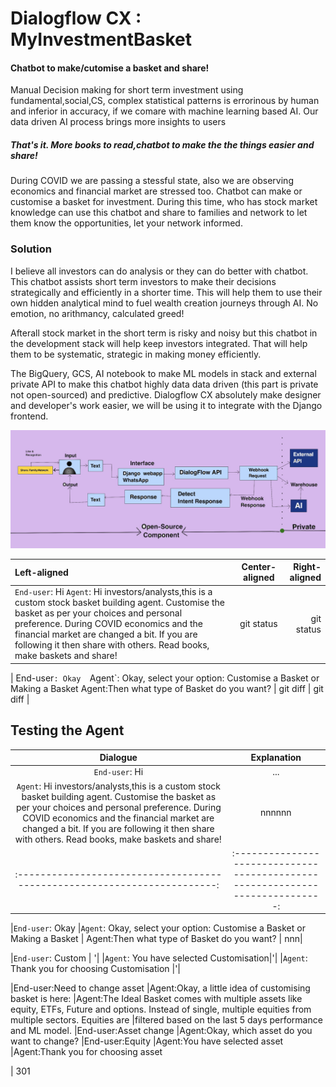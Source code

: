 # Dialogflow CX : MyInvestmentBasket
#### Chatbot to make/cutomise a basket and share!
Manual Decision making for short term investment using fundamental,social,CS, complex statistical patterns is errorinous by human and inferior in accuracy, if we comare with machine learning based AI. Our data driven AI process brings more insights to users

##### That's it. More books to read,chatbot to make the the things easier and share!
During COVID we are passing a stessful state, also we are observing economics and financial market are stressed too. 
Chatbot can make or customise a basket for investment. During this time, who has stock market knowledge can use this chatbot and share to families and network to let them know the opportunities, let your network informed.

### Solution
I believe all investors can do analysis or they can do better with chatbot. This chatbot assists short term investors to make their decisions strategically and efficiently in a shorter time. This will help them to use their own hidden analytical mind to fuel wealth creation journeys through AI. No emotion, no arithmancy, calculated greed! 

Afterall stock market in the short term is risky and noisy but this chatbot in the development stack will help keep investors integrated. That will help them to be systematic, strategic in making money efficiently. 

The BigQuery, GCS, AI notebook to make ML models in stack and external private API to make this chatbot highly data data driven (this part is private not open-sourced) and predictive. Dialogflow CX absolutely make designer and developer's work easier, we will be using it to integrate with the Django frontend. 

![Process of input and Output](https://github.com/parthasen/DialogflowCX/blob/main/D24907D7-D2F5-4F87-9D9C-A76E1336F3A2.jpeg)


| Left-aligned | Center-aligned | Right-aligned |
| :---         |     :---:      |          ---: |
| `End-user`: Hi   `Agent`: Hi investors/analysts,this is a custom stock basket building agent. Customise the basket as per your choices and personal preference. During COVID economics and the financial market are changed a bit. If you are following it then share with others. Read books, make baskets and share!| git status     | git status    |

| End-user`: Okay  `Agent`: Okay, select your option: Customise a Basket or Making a Basket Agent:Then what type of Basket do you want? | git diff   | git diff      |

## Testing the Agent
|                           Dialogue                                        |                                    Explanation                                | 
| :-----------------------------------------------------------------------: | :----------------------------------------------------------------------------:| 
|`End-user`: Hi |...|
|`Agent`: Hi investors/analysts,this is a custom stock basket building agent. Customise the basket as per your choices and personal preference. During COVID economics and the financial market are changed a bit. If you are following it then share with others. Read books, make baskets and share!| nnnnnn|
| :-----------------------------------------------------------------------: | :----------------------------------------------------------------------------:| 

|`End-user`: Okay
|`Agent`: Okay, select your option: Customise a Basket or Making a Basket
| Agent:Then what type of Basket do you want? | nnn|

|`End-user`: Custom | '|
|`Agent`: You have selected Customisation|'|
|`Agent`: Thank you for choosing Customisation |'|

|End-user:Need to change asset
|Agent:Okay, a little idea of customising basket is here:
|Agent:The Ideal Basket comes with multiple assets like equity, ETFs, Future and options. Instead of single, multiple equities from multiple sectors. Equities are |filtered based on the last 5 days performance and ML model.
|End-user:Asset change
|Agent:Okay, which asset do you want to change?
|End-user:Equity
|Agent:You have selected asset 
|Agent:Thank you for choosing asset

| 301 

